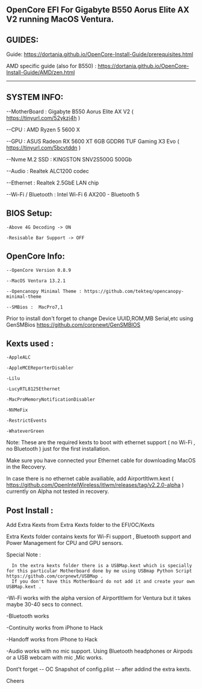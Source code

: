 ### 
OpenCore EFI For Gigabyte B550 Aorus Elite AX V2 running MacOS Ventura.
----------------------------------------------------------------------
GUIDES:
----------------------------------------------------------------------
Guide: https://dortania.github.io/OpenCore-Install-Guide/prerequisites.html

AMD specific guide (also for B550) : https://dortania.github.io/OpenCore-Install-Guide/AMD/zen.html

----------------------------------------------------------------------

SYSTEM INFO:
----------------------------------------------------------------------

--MotherBoard : Gigabyte B550 Aorus Elite AX V2 ( https://tinyurl.com/52ykzj4h )

--CPU : AMD Ryzen 5 5600 X

--GPU : ASUS Radeon RX 5600 XT 6GB GDDR6 TUF Gaming X3 Evo ( https://tinyurl.com/5bcvtddn )

--Nvme M.2 SSD : KINGSTON SNV2S500G 500Gb 

--Audio : Realtek ALC1200 codec

--Ethernet : Realtek 2.5GbE LAN chip

--Wi-Fi / Bluetooth : Intel Wi-Fi 6 AX200 - Bluetooth 5


BIOS Setup:
--------------------------------------------------------------------

    -Above 4G Decoding -> ON

    -Resisable Bar Support -> OFF 


OpenCore Info:
---------------------------------------------------------------------

    --OpenCore Version 0.8.9

    --MacOS Ventura 13.2.1

    --Opencanopy Minimal Theme : https://github.com/tekteq/opencanopy-minimal-theme

    --SMBios :  MacPro7,1 


Prior to install don't forget to change Device UUID,ROM,MB Serial,etc using GenSMBios https://github.com/corpnewt/GenSMBIOS





Kexts used :
---------------------------------------------------------------------

    -AppleALC

    -AppleMCEReporterDisabler

    -Lilu

    -LucyRTL8125Ethernet

    -MacProMemoryNotificationDisabler

    -NVMeFix

    -RestrictEvents

    -WhateverGreen


Note: These are the required kexts to boot with ethernet support ( no Wi-Fi , no Bluetooth ) just for the first installation.

Make sure you have connected your Ethernet cable for downloading MacOS in the Recovery.
       
In case there is no ethernet cable availiable, add AirportItlwm.kext ( https://github.com/OpenIntelWireless/itlwm/releases/tag/v2.2.0-alpha )
       currently on Alpha not tested in recovery.
       

Post Install :
----------------------------------------------------------------


Add Extra Kexts from Extra Kexts folder to the EFI/OC/Kexts

Extra Kexts folder contains kexts for Wi-Fi support , Bluetooth support and Power Management for CPU and GPU sensors.


Special Note :

      In the extra kexts folder there is a USBMap.kext which is specially for this particular Motherboard done by me using USBmap Python Script https://github.com/corpnewt/USBMap .
      If you don't have this MotherBoard do not add it and create your own USBMap.kext .




-Wi-Fi works with the alpha version of AirportItlwm for Ventura but it takes maybe 30-40 secs to connect.

-Bluetooth works 

-Continuity works from iPhone to Hack

-Handoff works from iPhone to Hack

-Audio works with no mic support. Using Bluetooth headphones or Airpods or a USB webcam with mic ,Mic works.



Dont't forget -- OC Snapshot of config.plist --  after addind the extra kexts.




Cheers
       
       
       

<!--
**JohnLaz4/JohnLaz4** is a ✨ _special_ ✨ repository because its `README.md` (this file) appears on your GitHub profile.

Here are some ideas to get you started:

- 🔭 I’m currently working on hackintosh...
- 🌱 I’m currently learning forever...
-->

